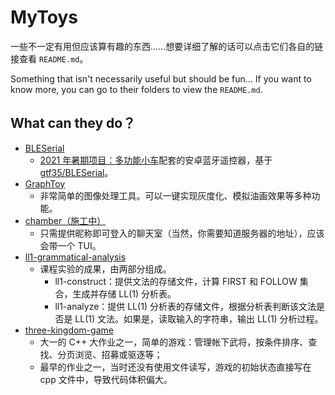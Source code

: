 # MyToys

一些不一定有用但应该算有趣的东西……想要详细了解的话可以点击它们各自的链接查看 `README.md`。

Something that isn't necessarily useful but should be fun... If you want to know more, you can go to their folders to view the `README.md`.

## What can they do？

- [BLESerial](https://github.com/charliedu2000/BLESerial)
  - [2021 年暑期项目：多功能小车](https://afool.top/learning/how-to-own-a-tricycle/)配套的安卓蓝牙遥控器，基于[gtf35/BLESerial](https://github.com/gtf35/BLESerial)。
- [GraphToy](./GraphToy)
  - 非常简单的图像处理工具。可以一键实现灰度化、模拟油画效果等多种功能。
- [chamber（施工中）](https://github.com/charliedu2000/chamber)
  - 只需提供昵称即可登入的聊天室（当然，你需要知道服务器的地址），应该会带一个 TUI。
- [ll1-grammatical-analysis](./ll1-grammatical-analysis)
  - 课程实验的成果，由两部分组成。
    - ll1-construct：提供文法的存储文件，计算 FIRST 和 FOLLOW 集合，生成并存储 LL(1) 分析表。
    - ll1-analyze：提供 LL(1) 分析表的存储文件，根据分析表判断该文法是否是 LL(1) 文法。如果是，读取输入的字符串，输出 LL(1) 分析过程。
- [three-kingdom-game](./three-kingdom-game)
  - 大一的 C++ 大作业之一，简单的游戏：管理帐下武将，按条件排序、查找、分页浏览、招募或驱逐等；
  - 最早的作业之一，当时还没有使用文件读写，游戏的初始状态直接写在 cpp 文件中，导致代码体积偏大。
